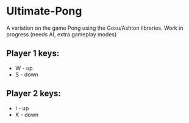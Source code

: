 Ultimate-Pong
=============

A variation on the game Pong using the Gosu/Ashton libraries. Work in progress (needs AI, extra gameplay modes)

Player 1 keys:
--------------
* W - up
* S - down


Player 2 keys:
--------------
* I - up
* K - down

